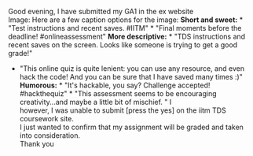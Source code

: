 Good evening, I have submitted my GA1 in the ex website  
Image: Here are a few caption options for the image: **Short and sweet:** *
"Test instructions and recent saves. #IITM" * "Final moments before the
deadline! #onlineassessment" **More descriptive:** * "TDS instructions and
recent saves on the screen. Looks like someone is trying to get a good grade!"
* "This online quiz is quite lenient: you can use any resource, and even hack
the code! And you can be sure that I have saved many times :)" **Humorous:** *
"It's hackable, you say? Challenge accepted! #hackthequiz" * "This assessment
seems to be encouraging creativity...and maybe a little bit of mischief. "
I  
however, I was unable to submit [press the yes] on the iitm TDS coursework
site.  
I just wanted to confirm that my assignment will be graded and taken into
consideration.  
Thank you